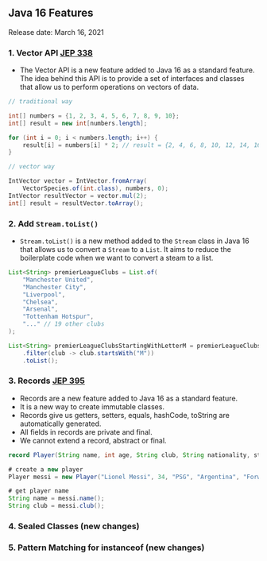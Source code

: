 ## Java 16 Features

Release date: March 16, 2021

### 1. Vector API [JEP 338](https://openjdk.org/jeps/338)

- The Vector API is a new feature added to Java 16 as a standard feature. The idea behind this API is to provide a set of interfaces and classes that allow us to perform operations on vectors of data. 

````java	
// traditional way

int[] numbers = {1, 2, 3, 4, 5, 6, 7, 8, 9, 10};
int[] result = new int[numbers.length];

for (int i = 0; i < numbers.length; i++) {
    result[i] = numbers[i] * 2; // result = {2, 4, 6, 8, 10, 12, 14, 16, 18, 20}
}

// vector way

IntVector vector = IntVector.fromArray(
    VectorSpecies.of(int.class), numbers, 0);
IntVector resultVector = vector.mul(2);
int[] result = resultVector.toArray();
````

### 2. Add `Stream.toList()`

- `Stream.toList()` is a new method added to the `Stream` class in Java 16 that allows us to convert a `Stream` to a `List`. It aims to reduce the boilerplate code when we want to convert a steam to a list.

````java	
List<String> premierLeagueClubs = List.of(
    "Manchester United",
    "Manchester City",
    "Liverpool",
    "Chelsea",
    "Arsenal",
    "Tottenham Hotspur",
    "..." // 19 other clubs
);

List<String> premierLeagueClubsStartingWithLetterM = premierLeagueClubs.stream()
    .filter(club -> club.startsWith("M"))
    .toList();
````

### 3. Records [JEP 395](https://openjdk.org/jeps/395)

- Records are a new feature added to Java 16 as a standard feature.
- It is a new way to create immutable classes.
- Records give us getters, setters, equals, hashCode, toString are automatically generated.
- All fields in records are private and final.
- We cannot extend a record, abstract or final.

````java	
record Player(String name, int age, String club, String nationality, string position, String[] titles) {}

# create a new player
Player messi = new Player("Lionel Messi", 34, "PSG", "Argentina", "Forward", "🏆🏆🏆");

# get player name
String name = messi.name();
String club = messi.club();
````	

### 4. Sealed Classes (new changes)

### 5. Pattern Matching for instanceof (new changes)
